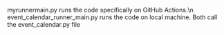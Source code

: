 myrunnermain.py runs the code specifically on GitHub Actions.\n
event_calendar_runner_main.py runs the code on local machine.
Both call the event_calendar.py file

